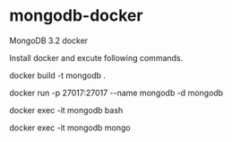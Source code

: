 # mongodb-docker
MongoDB 3.2 docker

Install docker and excute following commands.

docker build -t mongodb .

docker run -p 27017:27017 --name mongodb -d mongodb

docker exec -it mongodb bash

docker exec -it mongodb mongo
